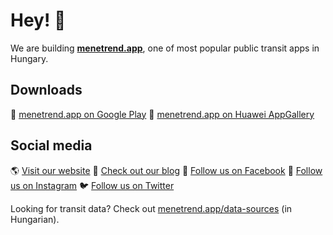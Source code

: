 # Hey! 👋

We are building [**menetrend.app**](https://menetrend.app), one of most popular public transit apps in Hungary.

## Downloads
📱 [menetrend.app on Google Play](https://play.google.com/store/apps/details?id=hu.donmade.menetrend.budapest)
📱 [menetrend.app on Huawei AppGallery](https://appgallery.huawei.com/app/C101728741)

## Social media
🌎 [Visit our website](https://menetrend.app/)
📢 [Check out our blog](https://blog.menetrend.app/)
👥 [Follow us on Facebook](https://www.facebook.com/MenetrendApp)
📸 [Follow us on Instagram](https://www.instagram.com/menetrend.app/)
🐦 [Follow us on Twitter](https://twitter.com/MenetrendApp)

Looking for transit data? Check out [menetrend.app/data-sources](https://menetrend.app/data-sources) (in Hungarian).
